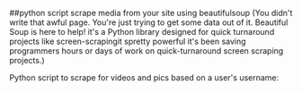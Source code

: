 ##python script scrape media from your site using beautifulsoup (You didn't write that awful page. You're just trying to get some data out of it. Beautiful Soup is here to help! it's a Python library designed for quick turnaround projects like screen-scrapingit spretty powerful it's been saving programmers hours or days of work on quick-turnaround screen scraping projects.)

Python script to scrape for videos and pics based on a user's username:
